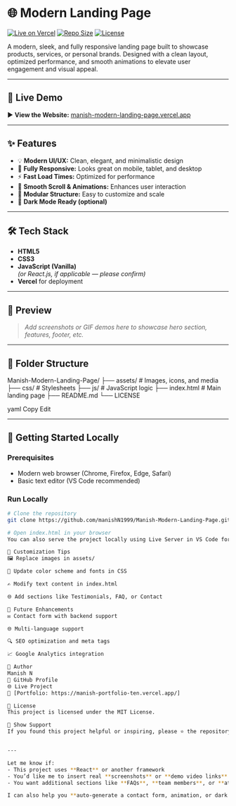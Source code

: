 # 🌐 Modern Landing Page

[![Live on Vercel](https://img.shields.io/badge/Deployed%20on-Vercel-black?logo=vercel&style=flat-square)](https://manish-modern-landing-page.vercel.app/)
[![Repo Size](https://img.shields.io/github/repo-size/manishN1999/Manish-Modern-Landing-Page?style=flat-square)](https://github.com/manishN1999/Manish-Modern-Landing-Page)
[![License](https://img.shields.io/badge/license-MIT-blue.svg?style=flat-square)](LICENSE)

A modern, sleek, and fully responsive landing page built to showcase products, services, or personal brands. Designed with a clean layout, optimized performance, and smooth animations to elevate user engagement and visual appeal.

---

## 🚀 Live Demo

▶️ **View the Website:** [manish-modern-landing-page.vercel.app](https://manish-modern-landing-page.vercel.app/)

---

## ✨ Features

- 💡 **Modern UI/UX:** Clean, elegant, and minimalistic design
- 📱 **Fully Responsive:** Looks great on mobile, tablet, and desktop
- ⚡ **Fast Load Times:** Optimized for performance
- 🎯 **Smooth Scroll & Animations:** Enhances user interaction
- 📎 **Modular Structure:** Easy to customize and scale
- 🌙 **Dark Mode Ready (optional)**

---

## 🛠 Tech Stack

- **HTML5**
- **CSS3**
- **JavaScript (Vanilla)**  
  *(or React.js, if applicable — please confirm)*
- **Vercel** for deployment

---

## 📸 Preview

> _Add screenshots or GIF demos here to showcase hero section, features, footer, etc._

---

## 📁 Folder Structure

Manish-Modern-Landing-Page/
├── assets/ # Images, icons, and media
├── css/ # Stylesheets
├── js/ # JavaScript logic
├── index.html # Main landing page
├── README.md
└── LICENSE

yaml
Copy
Edit

---

## 🚀 Getting Started Locally

### Prerequisites
- Modern web browser (Chrome, Firefox, Edge, Safari)
- Basic text editor (VS Code recommended)

### Run Locally

```bash
# Clone the repository
git clone https://github.com/manishN1999/Manish-Modern-Landing-Page.git

# Open index.html in your browser
You can also serve the project locally using Live Server in VS Code for auto-refresh support.

🧠 Customization Tips
🖼 Replace images in assets/

🎨 Update color scheme and fonts in CSS

✍️ Modify text content in index.html

🌐 Add sections like Testimonials, FAQ, or Contact

🔧 Future Enhancements
✉️ Contact form with backend support

🌐 Multi-language support

🔍 SEO optimization and meta tags

📈 Google Analytics integration

👤 Author
Manish N
📎 GitHub Profile
🌐 Live Project
📧 [Portfolio: https://manish-portfolio-ten.vercel.app/]

📜 License
This project is licensed under the MIT License.

🙌 Show Support
If you found this project helpful or inspiring, please ⭐ the repository and share it with others!


---

Let me know if:
- This project uses **React** or another framework  
- You’d like me to insert real **screenshots** or **demo video links**  
- You want additional sections like **FAQs**, **team members**, or **attribution**  

I can also help you **auto-generate a contact form, animation, or dark mode switcher** if needed.
